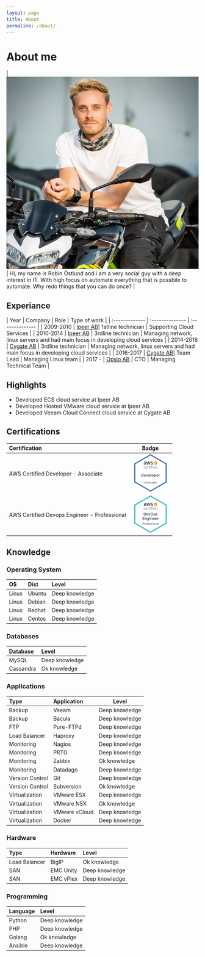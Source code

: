 ```yaml
---
layout: page
title: About
permalink: /about/
---
```


# About me

| <img src="/assets/img/me.jpg"> | Hi, my name is Robin Östlund and i am a very social guy with a deep interest in IT. With high focus on automate everything that is possbile to automate. Why redo things that you can do once? |

## Experiance

| Year | Company | Role | Type of work |
| :------------- | :-------------- | :-------------- |
| 2009-2010 | [Ipeer AB](https://www.ipeer.se)| 1stline technician | Supporting Cloud Services |
| 2010-2014 | [Ipeer AB](https://www.ipeer.se) | 3rdline technician | Managing network, linux servers and had main focus in developing cloud services |
| 2014-2016 | [Cygate AB](https://www.cygate.se) | 3rdline technician | Managing network, linux servers and had main focus in developing cloud services |
| 2016-2017 | [Cygate AB](https://www.cygate.se)| Team Lead | Managing Linux team |
| 2017 - | [Opsio AB](https://www.opsio.se) | CTO | Managing Technical Team |


## Highlights
- Developed ECS cloud service at Ipeer AB
- Developed Hosted VMware cloud service at Ipeer AB
- Developed Veeam Cloud Connect cloud service at Cygate AB

## Certifications

| Certification | Badge |
| :------------- | :--------------: |
| AWS Certified Developer - Associate | <img src="/assets/img/badge-aws-developer-associate.png" width="100px"> |
| AWS Certified Devops Engineer - Professional | <img src="/assets/img/badge-aws-devops-engineer-professional.png" width="100px"> |

## Knowledge

### Operating System

| OS | Dist | Level |
| :------------- | :---------- | :-------------- |
| Linux | Ubuntu | Deep knowledge |
| Linux | Debian | Deep knowledge |
| Linux | Redhat | Deep knowledge |
| Linux | Centos | Deep knowledge |

### Databases

| Database | Level |
| :------------- | :-------------- |
| MySQL | Deep knowledge |
| Cassandra | Ok knowledge |

### Applications

| Type | Application | Level |
| :------------- | :---------- | -------------- |
| Backup | Veeam | Deep knowledge |
| Backup | Bacula | Deep knowledge |
| FTP | Pure-FTPd | Deep knowledge |
| Load Balancer | Haproxy | Deep knowledge |
| Monitoring | Nagios | Deep knowledge |
| Monitoring | PRTG | Deep knowledge |
| Monitoring | Zabbix | Ok knowledge |
| Monitoring | Datadago | Deep knowledge |
| Version Control | Git | Deep knowledge |
| Version Control | Subversion | Ok knowledge |
| Virtualization | VMware ESX | Deep knowledge |
| Virtualization | VMware NSX | Ok knowledge |
| Virtualization | VMware vCloud | Deep knowledge |
| Virtualization | Docker | Deep knowledge |


### Hardware

| Type | Hardware | Level |
| :------------- | :---------- | :-------------- |
| Load Balancer | BigIP | Ok knowledge |
| SAN | EMC Unity | Deep knowledge |
| SAN | EMC vPlex | Deep knowledge |

### Programming

| Language | Level |
| :------------- | :-------------- |
| Python | Deep knowledge |
| PHP | Deep knowledge |
| Golang | Ok knowledge |
| Ansible | Deep knowledge |